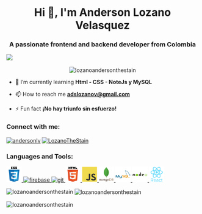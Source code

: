 <h1 align="center">Hi 👋, I'm Anderson Lozano Velasquez</h1>
<h3 align="center">A passionate frontend and backend developer from Colombia</h3>
<img src="https://247webdigital.com/wp-content/themes/liveit/assets/dev.gif" width="80%">

<p align="center"> <img src="https://komarev.com/ghpvc/?username=lozanoandersonthestain&label=Profile%20views&color=0e75b6&style=flat" alt="lozanoandersonthestain" /> </p>

- 🌱 I’m currently learning **Html - CSS - NoteJs y MySQL**

- 📫 How to reach me **adslozanov@gmail.com**

- ⚡ Fun fact **¡No hay triunfo sin esfuerzo!**

<h3 align="left">Connect with me:</h3>
<p align="left">
<a href="https://fb.com/andersonlv" target="blank"><img align="center" src="https://raw.githubusercontent.com/rahuldkjain/github-profile-readme-generator/master/src/images/icons/Social/facebook.svg" alt="andersonlv" height="30" width="40" /></a>
<a href="https://discord.gg/LozanoTheStain" target="blank"><img align="center" src="https://raw.githubusercontent.com/rahuldkjain/github-profile-readme-generator/master/src/images/icons/Social/discord.svg" alt="LozanoTheStain" height="30" width="40" /></a>
</p>

<h3 align="left">Languages and Tools:</h3>
<p align="left"> <a href="https://www.w3schools.com/css/" target="_blank" rel="noreferrer"> <img src="https://raw.githubusercontent.com/devicons/devicon/master/icons/css3/css3-original-wordmark.svg" alt="css3" width="40" height="40"/> </a> <a href="https://firebase.google.com/" target="_blank" rel="noreferrer"> <img src="https://www.vectorlogo.zone/logos/firebase/firebase-icon.svg" alt="firebase" width="40" height="40"/> </a> <a href="https://git-scm.com/" target="_blank" rel="noreferrer"> <img src="https://www.vectorlogo.zone/logos/git-scm/git-scm-icon.svg" alt="git" width="40" height="40"/> </a> <a href="https://www.w3.org/html/" target="_blank" rel="noreferrer"> <img src="https://raw.githubusercontent.com/devicons/devicon/master/icons/html5/html5-original-wordmark.svg" alt="html5" width="40" height="40"/> </a> <a href="https://developer.mozilla.org/en-US/docs/Web/JavaScript" target="_blank" rel="noreferrer"> <img src="https://raw.githubusercontent.com/devicons/devicon/master/icons/javascript/javascript-original.svg" alt="javascript" width="40" height="40"/> </a> <a href="https://www.mongodb.com/" target="_blank" rel="noreferrer"> <img src="https://raw.githubusercontent.com/devicons/devicon/master/icons/mongodb/mongodb-original-wordmark.svg" alt="mongodb" width="40" height="40"/> </a> <a href="https://www.mysql.com/" target="_blank" rel="noreferrer"> <img src="https://raw.githubusercontent.com/devicons/devicon/master/icons/mysql/mysql-original-wordmark.svg" alt="mysql" width="40" height="40"/> </a> <a href="https://nodejs.org" target="_blank" rel="noreferrer"> <img src="https://raw.githubusercontent.com/devicons/devicon/master/icons/nodejs/nodejs-original-wordmark.svg" alt="nodejs" width="40" height="40"/> </a> <a href="https://reactjs.org/" target="_blank" rel="noreferrer"> <img src="https://raw.githubusercontent.com/devicons/devicon/master/icons/react/react-original-wordmark.svg" alt="react" width="40" height="40"/> </a> </p>

<p><img align="left" src="https://github-readme-stats.vercel.app/api/top-langs?username=lozanoandersonthestain&show_icons=true&locale=en&layout=compact" alt="lozanoandersonthestain" /></p>

<p>&nbsp;<img align="center" src="https://github-readme-stats.vercel.app/api?username=lozanoandersonthestain&show_icons=true&locale=en" alt="lozanoandersonthestain" /></p>

<p><img align="center" src="https://github-readme-streak-stats.herokuapp.com/?user=lozanoandersonthestain&" alt="lozanoandersonthestain" /></p>

